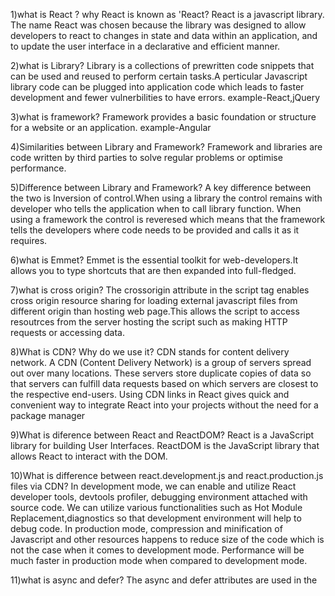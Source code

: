 1)what is React ? why React is known as 'React?
React is a javascript library. The name React was chosen because the library was designed to 
allow developers to react to changes in state and data within an application,
and to update the user interface in a declarative and efficient manner.

2)what is Library?
Library is a collections of prewritten code snippets that can be used and 
reused to perform certain tasks.A perticular Javascript library code can be 
plugged into application code which leads to faster development and fewer 
vulnerbilities to have errors. example-React,jQuery

3)what is framework?
Framework provides a basic foundation or structure for a website or an application.
example-Angular

4)Similarities between Library and Framework?
Framework and libraries are code written by third parties to solve regular
problems or optimise performance.

5)Difference between Library and Framework?
A key difference between the two is Inversion of control.When using a library
the control remains with developer who tells the application when to call 
library function.
When using a framework the control is reveresed which means that the framework
tells the developers where code needs to be provided and calls it as it requires.

6)what is Emmet?
Emmet is the essential toolkit for web-developers.It allows you 
to type shortcuts that are then expanded into full-fledged.

7)what is cross origin?
The crossorigin attribute in the script tag enables cross origin resource sharing
for loading external javascript files from different origin than hosting 
web page.This allows the script to access resoutrces from the server hosting
the script such as making HTTP requests or accessing data.

8)What is CDN? Why do we use it?
CDN stands for content delivery network. 
A CDN (Content Delivery Network) is a group of servers spread out over many locations. 
These servers store duplicate copies of data so that servers can fulfill data requests 
based on which servers are closest to the respective end-users.
Using CDN links in React gives quick and convenient way to integrate React into your projects 
without the need for a package manager

9)What is diference between React and ReactDOM?
React is a JavaScript library for building User Interfaces.
ReactDOM is the JavaScript library that allows React to interact with the DOM.

10)What is difference between react.development.js and react.production.js files via CDN?
In development mode, we can enable and utilize React developer tools, devtools profiler, 
debugging environment attached with source code. We can utilize various functionalities 
such as Hot Module Replacement,diagnostics so that development environment will help to debug code.
In production mode, compression and minification of Javascript and other resources happens 
to reduce size of the code which is not the case when it comes to development mode. 
Performance will be much faster in production mode when compared to development mode.

11)what is async and defer?
The async and defer attributes are used in the <script> tag in HTML to control how 
scripts are loaded and executed.
When a script has the async attribute, the script is downloaded in parallel 
with parsing the HTML.
Once the script is downloaded, it is executed immediately, 
pausing the HTML parsing.
It is useful for scripts that do not depend on other scripts 
or the DOM being fully loaded.
When a script has the defer attribute, the script is also downloaded 
in parallel with parsing the HTML.
However, the script is executed only after the HTML parsing is complete.
It is useful for scripts that depend on the DOM being fully constructed.

NOTE:React overwrite everything inside "root" and replaces with whatever
inside render.